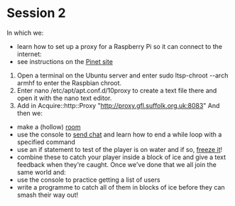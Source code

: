 # Session 2
In which we:
 * learn how to set up a proxy for a Raspberry Pi so it can connect to the internet:
  * see instructions on the [Pinet site](http://pinet.org.uk/articles/advanced/web-filtering.html#raspbian)
  1. Open a terminal on the Ubuntu server and enter sudo ltsp-chroot --arch armhf to enter the Raspbian chroot.
  2. Enter nano /etc/apt/apt.conf.d/10proxy to create a text file there and open it with the nano text editor.
  3. Add in Acquire::http::Proxy "http://proxy.gfl.suffolk.org.uk:8083"
And then we:
 * make a (hollow) [room](https://arghbox.files.wordpress.com/2014/04/warehouse_a5.pdf)
 * use the console to [send chat](https://arghbox.files.wordpress.com/2014/04/chat_a5.pdf) and learn how to end a while loop with a specified command
 * use an if statement to test of the player is on water and if so, [freeze it](https://arghbox.files.wordpress.com/2014/04/freeze_a5.pdf)!
 * combine these to catch your player inside a block of ice and give a text feedback when they're caught.
 Once we've done that we all join the same world and:
 * use the console to practice getting a list of users
 * write a programme to catch all of them in blocks of ice before they can smash their way out!